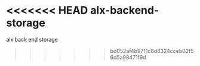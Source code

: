 <<<<<<< HEAD
alx-backend-storage
=======
alx back end storage
>>>>>>> bd052af4b9711c8d8324cceb02f56d5a98471f9d
